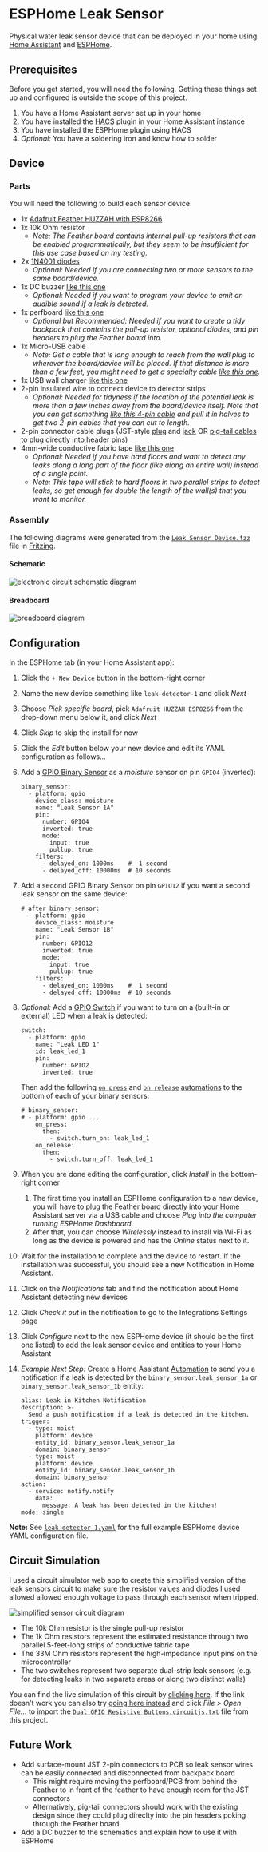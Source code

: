 # ESPHome Leak Sensor

Physical water leak sensor device that can be deployed in your home using [Home Assistant](https://www.home-assistant.io/) and [ESPHome](https://esphome.io/).


## Prerequisites

Before you get started, you will need the following. Getting these things set up and configured is outside the scope of this project.

1. You have a Home Assistant server set up in your home
2. You have installed the [HACS](https://hacs.xyz/) plugin in your Home Assistant instance
3. You have installed the ESPHome plugin using HACS
4. _Optional:_ You have a soldering iron and know how to solder


## Device

### Parts

You will need the following to build each sensor device:

* 1x [Adafruit Feather HUZZAH with ESP8266](https://www.adafruit.com/product/2821)
* 1x 10k Ohm resistor
    * _Note: The Feather board contains internal pull-up resistors that can be enabled programmatically, but they seem to be insufficient for this use case based on my testing._
* 2x [1N4001 diodes](https://www.adafruit.com/product/755)
    * _Optional: Needed if you are connecting two or more sensors to the same board/device._
* 1x DC buzzer [like this one](https://www.adafruit.com/product/1536)
    * _Optional: Needed if you want to program your device to emit an audible sound if a leak is detected._
* 1x perfboard [like this one](https://www.adafruit.com/product/2670)
    * _Optional but Recommended: Needed if you want to create a tidy backpack that contains the pull-up resistor, optional diodes, and pin headers to plug the Feather board into._
* 1x Micro-USB cable
    * _Note: Get a cable that is long enough to reach from the wall plug to wherever the board/device will be placed. If that distance is more than a few feet, you might need to get a specialty cable [like this one](https://smile.amazon.com/dp/B081TQTXVC)._
* 1x USB wall charger [like this one](https://smile.amazon.com/dp/B07L1N7RG8)
* 2-pin insulated wire to connect device to detector strips
    * _Optional: Needed for tidyness if the location of the potential leak is more than a few inches away from the board/device itself. Note that you can get something [like this 4-pin cable](https://smile.amazon.com/dp/B01M0QTT7B) and pull it in halves to get two 2-pin cables that you can cut to length._
* 2-pin connector cable plugs (JST-style [plug](https://www.adafruit.com/product/261) and [jack](https://www.adafruit.com/product/1769) OR [pig-tail cables](https://www.adafruit.com/product/1003) to plug directly into header pins)
* 4mm-wide conductive fabric tape [like this one](https://smile.amazon.com/dp/B092G4NC6K)
    * _Optional: Needed if you have hard floors and want to detect any leaks along a long part of the floor (like along an entire wall) instead of a single point._
    * _Note: This tape will stick to hard floors in two parallel strips to detect leaks, so get enough for double the length of the wall(s) that you want to monitor._


### Assembly

The following diagrams were generated from the [`Leak Sensor Device.fzz`](Leak%20Sensor%20Device.fzz) file in [Fritzing](https://fritzing.org/).

#### Schematic

![electronic circuit schematic diagram](Leak%20Sensor%20Device_schem.png?raw=true "Leak Sensor Device circuit schematic")

#### Breadboard

![breadboard diagram](Leak%20Sensor%20Device_bb.png?raw=true "Leak Sensor Device breadboard diagram")


## Configuration

In the ESPHome tab (in your Home Assistant app):

1. Click the `+ New Device` button in the bottom-right corner
1. Name the new device something like `leak-detector-1` and click _Next_
1. Choose _Pick specific board_, pick `Adafruit HUZZAH ESP8266` from the drop-down menu below it, and click _Next_
1. Click _Skip_ to skip the install for now
1. Click the _Edit_ button below your new device and edit its YAML configuration as follows...
1. Add a [GPIO Binary Sensor](https://esphome.io/components/binary_sensor/gpio.html) as a _moisture_ sensor on pin `GPIO4` (inverted):

    ```
    binary_sensor:
      - platform: gpio
        device_class: moisture
        name: "Leak Sensor 1A"
        pin:
          number: GPIO4
          inverted: true
          mode:
            input: true
            pullup: true
        filters:
          - delayed_on: 1000ms    #  1 second
          - delayed_off: 10000ms  # 10 seconds
    ```

1. Add a second GPIO Binary Sensor on pin `GPIO12` if you want a second leak sensor on the same device:

    ```
    # after binary_sensor:
      - platform: gpio
        device_class: moisture
        name: "Leak Sensor 1B"
        pin:
          number: GPIO12
          inverted: true
          mode:
            input: true
            pullup: true
        filters:
          - delayed_on: 1000ms    #  1 second
          - delayed_off: 10000ms  # 10 seconds
    ```

1. _Optional:_ Add a [GPIO Switch](https://esphome.io/components/switch/gpio.html) if you want to turn on a (built-in or external) LED when a leak is detected:

    ```
    switch:
      - platform: gpio
        name: "Leak LED 1"
        id: leak_led_1
        pin:
          number: GPIO2
          inverted: true
    ```
    
    Then add the following [`on_press`](https://esphome.io/components/binary_sensor/index.html#binary-sensor-on-press) and [`on_release`](https://esphome.io/components/binary_sensor/index.html#binary-sensor-on-release) [automations](https://esphome.io/guides/automations.html) to the bottom of each of your binary sensors:
    
    ```
    # binary_sensor:
    # - platform: gpio ...
        on_press:
          then:
            - switch.turn_on: leak_led_1
        on_release:
          then:
            - switch.turn_off: leak_led_1
    ```

1. When you are done editing the configuration, click _Install_ in the bottom-right corner
    1. The first time you install an ESPHome configuration to a new device, you will have to plug the Feather board directly into your Home Assistant server via a USB cable and choose _Plug into the computer running ESPHome Dashboard_.
    1. After that, you can choose _Wirelessly_ instead to install via Wi-Fi as long as the device is powered and has the _Online_ status next to it.
1. Wait for the installation to complete and the device to restart. If the installation was successful, you should see a new Notification in Home Assistant.
1. Click on the _Notifications_ tab and find the notification about Home Assistant detecting new devices
1. Click _Check it out_ in the notification to go to the Integrations Settings page
1. Click _Configure_ next to the new ESPHome device (it should be the first one listed) to add the leak sensor device and entities to your Home Assistant
1. _Example Next Step:_ Create a Home Assistant [Automation](https://www.home-assistant.io/docs/automation/) to send you a notification if a leak is detected by the `binary_sensor.leak_sensor_1a` or `binary_sensor.leak_sensor_1b` entity:

    ```
    alias: Leak in Kitchen Notification
    description: >-
      Send a push notification if a leak is detected in the kitchen.
    trigger:
      - type: moist
        platform: device
        entity_id: binary_sensor.leak_sensor_1a
        domain: binary_sensor
      - type: moist
        platform: device
        entity_id: binary_sensor.leak_sensor_1b
        domain: binary_sensor
    action:
      - service: notify.notify
        data:
          message: A leak has been detected in the kitchen!
    mode: single
    ```

**Note:** See [`leak-detector-1.yaml`](leak-detector-1.yaml) for the full example ESPHome device YAML configuration file.


## Circuit Simulation

I used a circuit simulator web app to create this simplified version of the leak sensors circuit to make sure the resistor values and diodes I used allowed allowed enough voltage to pass through each sensor when tripped.

![simplified sensor circuit diagram](Dual%20GPIO%20Resistive%20Buttons.png?raw=true "Dual GPIO Resistive Buttons simulation screenshot")

* The 10k Ohm resistor is the single pull-up resistor
* The 1k Ohm resistors represent the estimated resistance through two parallel 5-feet-long strips of conductive fabric tape
* The 33M Ohm resistors represent the high-impedance input pins on the microcontroller
* The two switches represent two separate dual-strip leak sensors (e.g. for detecting leaks in two separate areas or along two distinct walls)

You can find the live simulation of this circuit by [clicking here](https://falstad.com/circuit/circuitjs.html?ctz=CQAgjCAMB0l3BWcMBMcUHYMGZIA4UA2ATmIxAUgoqoQFMBaMMAKACcRs8AWTyXrgIQooyeCzAYRgvgJ4hMIquWydRVGEgBqAewA2AFwCGAczrtO2QiG5xL17tzyjsueHBYn7Np9+6FeKhQWAHdvK2dXBztgr25sEUdneMSA0WCOFJs7LKSXN3dQmwTsqiyIhRYAE3DCSPkKkSq6ADMjAFdDauLpOs4GvqbWjq6AZwUpTj6oqecqCAM2dvNx8r7uYmsK+ZBF5c8JxN9FGzSNA42HX0vTwKgimWxhfoE+yAsT2yDJvPnxTM2pRsgN+YneYROjR+dnBwK26xBMJYQA). If the link doesn't work you can also try [going here instead](https://falstad.com/circuit/circuitjs.html) and click _File > Open File..._ to import the [`Dual GPIO Resistive Buttons.circuitjs.txt`](Dual%20GPIO%20Resistive%20Buttons.circuitjs.txt) file from this project.


## Future Work

* Add surface-mount JST 2-pin connectors to PCB so leak sensor wires can be easily connected and disconnected from backpack board
    * This might require moving the perfboard/PCB from behind the Feather to in front of the feather to have enough room for the JST connectors
    * Alternatively, pig-tail connectors should work with the existing design since they could plug direclty into the pin headers poking through the Feather board
* Add a DC buzzer to the schematics and explain how to use it with ESPHome
